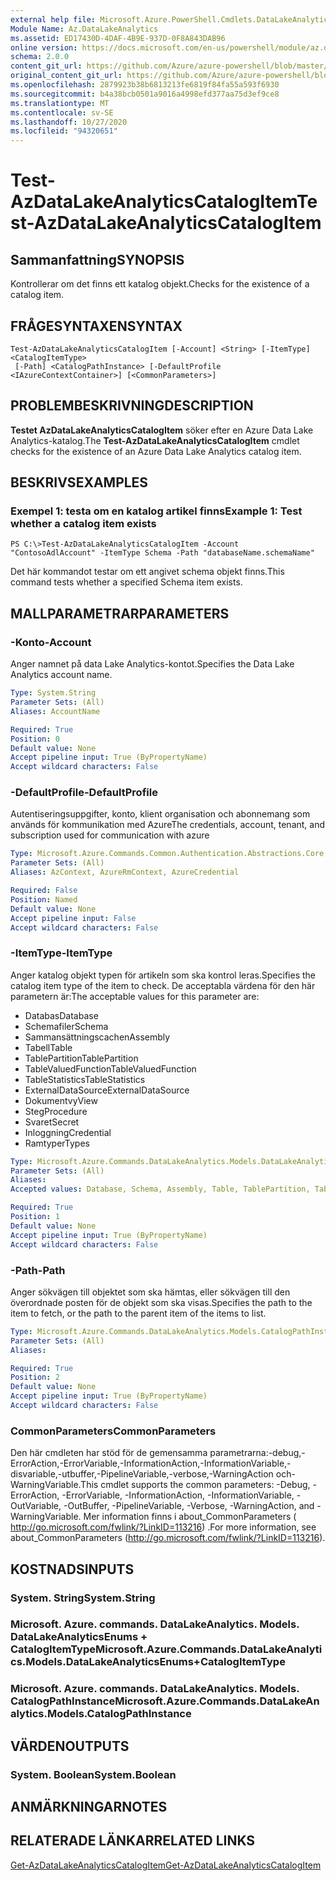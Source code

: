 ```yaml
---
external help file: Microsoft.Azure.PowerShell.Cmdlets.DataLakeAnalytics.dll-Help.xml
Module Name: Az.DataLakeAnalytics
ms.assetid: ED17430D-4DAF-4B9E-937D-0F8A843DAB96
online version: https://docs.microsoft.com/en-us/powershell/module/az.datalakeanalytics/test-azdatalakeanalyticscatalogitem
schema: 2.0.0
content_git_url: https://github.com/Azure/azure-powershell/blob/master/src/DataLakeAnalytics/DataLakeAnalytics/help/Test-AzDataLakeAnalyticsCatalogItem.md
original_content_git_url: https://github.com/Azure/azure-powershell/blob/master/src/DataLakeAnalytics/DataLakeAnalytics/help/Test-AzDataLakeAnalyticsCatalogItem.md
ms.openlocfilehash: 2879923b38b6813213fe6819f84fa55a593f6930
ms.sourcegitcommit: b4a38bcb0501a9016a4998efd377aa75d3ef9ce8
ms.translationtype: MT
ms.contentlocale: sv-SE
ms.lasthandoff: 10/27/2020
ms.locfileid: "94320651"
---
```

# <span data-ttu-id="dc3c9-101">Test-AzDataLakeAnalyticsCatalogItem</span><span class="sxs-lookup"><span data-stu-id="dc3c9-101">Test-AzDataLakeAnalyticsCatalogItem</span></span>

## <span data-ttu-id="dc3c9-102">Sammanfattning</span><span class="sxs-lookup"><span data-stu-id="dc3c9-102">SYNOPSIS</span></span>
<span data-ttu-id="dc3c9-103">Kontrollerar om det finns ett katalog objekt.</span><span class="sxs-lookup"><span data-stu-id="dc3c9-103">Checks for the existence of a catalog item.</span></span>

## <span data-ttu-id="dc3c9-104">FRÅGESYNTAXEN</span><span class="sxs-lookup"><span data-stu-id="dc3c9-104">SYNTAX</span></span>

```
Test-AzDataLakeAnalyticsCatalogItem [-Account] <String> [-ItemType] <CatalogItemType>
 [-Path] <CatalogPathInstance> [-DefaultProfile <IAzureContextContainer>] [<CommonParameters>]
```

## <span data-ttu-id="dc3c9-105">PROBLEMBESKRIVNING</span><span class="sxs-lookup"><span data-stu-id="dc3c9-105">DESCRIPTION</span></span>
<span data-ttu-id="dc3c9-106">**Testet AzDataLakeAnalyticsCatalogItem** söker efter en Azure Data Lake Analytics-katalog.</span><span class="sxs-lookup"><span data-stu-id="dc3c9-106">The **Test-AzDataLakeAnalyticsCatalogItem** cmdlet checks for the existence of an Azure Data Lake Analytics catalog item.</span></span>

## <span data-ttu-id="dc3c9-107">BESKRIVS</span><span class="sxs-lookup"><span data-stu-id="dc3c9-107">EXAMPLES</span></span>

### <span data-ttu-id="dc3c9-108">Exempel 1: testa om en katalog artikel finns</span><span class="sxs-lookup"><span data-stu-id="dc3c9-108">Example 1: Test whether a catalog item exists</span></span>
```
PS C:\>Test-AzDataLakeAnalyticsCatalogItem -Account "ContosoAdlAccount" -ItemType Schema -Path "databaseName.schemaName"
```

<span data-ttu-id="dc3c9-109">Det här kommandot testar om ett angivet schema objekt finns.</span><span class="sxs-lookup"><span data-stu-id="dc3c9-109">This command tests whether a specified Schema item exists.</span></span>

## <span data-ttu-id="dc3c9-110">MALLPARAMETRAR</span><span class="sxs-lookup"><span data-stu-id="dc3c9-110">PARAMETERS</span></span>

### <span data-ttu-id="dc3c9-111">-Konto</span><span class="sxs-lookup"><span data-stu-id="dc3c9-111">-Account</span></span>
<span data-ttu-id="dc3c9-112">Anger namnet på data Lake Analytics-kontot.</span><span class="sxs-lookup"><span data-stu-id="dc3c9-112">Specifies the Data Lake Analytics account name.</span></span>

```yaml
Type: System.String
Parameter Sets: (All)
Aliases: AccountName

Required: True
Position: 0
Default value: None
Accept pipeline input: True (ByPropertyName)
Accept wildcard characters: False
```

### <span data-ttu-id="dc3c9-113">-DefaultProfile</span><span class="sxs-lookup"><span data-stu-id="dc3c9-113">-DefaultProfile</span></span>
<span data-ttu-id="dc3c9-114">Autentiseringsuppgifter, konto, klient organisation och abonnemang som används för kommunikation med Azure</span><span class="sxs-lookup"><span data-stu-id="dc3c9-114">The credentials, account, tenant, and subscription used for communication with azure</span></span>

```yaml
Type: Microsoft.Azure.Commands.Common.Authentication.Abstractions.Core.IAzureContextContainer
Parameter Sets: (All)
Aliases: AzContext, AzureRmContext, AzureCredential

Required: False
Position: Named
Default value: None
Accept pipeline input: False
Accept wildcard characters: False
```

### <span data-ttu-id="dc3c9-115">-ItemType</span><span class="sxs-lookup"><span data-stu-id="dc3c9-115">-ItemType</span></span>
<span data-ttu-id="dc3c9-116">Anger katalog objekt typen för artikeln som ska kontrol leras.</span><span class="sxs-lookup"><span data-stu-id="dc3c9-116">Specifies the catalog item type of the item to check.</span></span>
<span data-ttu-id="dc3c9-117">De acceptabla värdena för den här parametern är:</span><span class="sxs-lookup"><span data-stu-id="dc3c9-117">The acceptable values for this parameter are:</span></span>
- <span data-ttu-id="dc3c9-118">Databas</span><span class="sxs-lookup"><span data-stu-id="dc3c9-118">Database</span></span>
- <span data-ttu-id="dc3c9-119">Schemafiler</span><span class="sxs-lookup"><span data-stu-id="dc3c9-119">Schema</span></span>
- <span data-ttu-id="dc3c9-120">Sammansättningscachen</span><span class="sxs-lookup"><span data-stu-id="dc3c9-120">Assembly</span></span>
- <span data-ttu-id="dc3c9-121">Tabell</span><span class="sxs-lookup"><span data-stu-id="dc3c9-121">Table</span></span>
- <span data-ttu-id="dc3c9-122">TablePartition</span><span class="sxs-lookup"><span data-stu-id="dc3c9-122">TablePartition</span></span>
- <span data-ttu-id="dc3c9-123">TableValuedFunction</span><span class="sxs-lookup"><span data-stu-id="dc3c9-123">TableValuedFunction</span></span>
- <span data-ttu-id="dc3c9-124">TableStatistics</span><span class="sxs-lookup"><span data-stu-id="dc3c9-124">TableStatistics</span></span>
- <span data-ttu-id="dc3c9-125">ExternalDataSource</span><span class="sxs-lookup"><span data-stu-id="dc3c9-125">ExternalDataSource</span></span>
- <span data-ttu-id="dc3c9-126">Dokumentvy</span><span class="sxs-lookup"><span data-stu-id="dc3c9-126">View</span></span>
- <span data-ttu-id="dc3c9-127">Steg</span><span class="sxs-lookup"><span data-stu-id="dc3c9-127">Procedure</span></span>
- <span data-ttu-id="dc3c9-128">Svaret</span><span class="sxs-lookup"><span data-stu-id="dc3c9-128">Secret</span></span>
- <span data-ttu-id="dc3c9-129">Inloggning</span><span class="sxs-lookup"><span data-stu-id="dc3c9-129">Credential</span></span>
- <span data-ttu-id="dc3c9-130">Ramtyper</span><span class="sxs-lookup"><span data-stu-id="dc3c9-130">Types</span></span>

```yaml
Type: Microsoft.Azure.Commands.DataLakeAnalytics.Models.DataLakeAnalyticsEnums+CatalogItemType
Parameter Sets: (All)
Aliases:
Accepted values: Database, Schema, Assembly, Table, TablePartition, TableValuedFunction, TableStatistics, ExternalDataSource, View, Procedure, Secret, Credential, Types, Package

Required: True
Position: 1
Default value: None
Accept pipeline input: True (ByPropertyName)
Accept wildcard characters: False
```

### <span data-ttu-id="dc3c9-131">-Path</span><span class="sxs-lookup"><span data-stu-id="dc3c9-131">-Path</span></span>
<span data-ttu-id="dc3c9-132">Anger sökvägen till objektet som ska hämtas, eller sökvägen till den överordnade posten för de objekt som ska visas.</span><span class="sxs-lookup"><span data-stu-id="dc3c9-132">Specifies the path to the item to fetch, or the path to the parent item of the items to list.</span></span>

```yaml
Type: Microsoft.Azure.Commands.DataLakeAnalytics.Models.CatalogPathInstance
Parameter Sets: (All)
Aliases:

Required: True
Position: 2
Default value: None
Accept pipeline input: True (ByPropertyName)
Accept wildcard characters: False
```

### <span data-ttu-id="dc3c9-133">CommonParameters</span><span class="sxs-lookup"><span data-stu-id="dc3c9-133">CommonParameters</span></span>
<span data-ttu-id="dc3c9-134">Den här cmdleten har stöd för de gemensamma parametrarna:-debug,-ErrorAction,-ErrorVariable,-InformationAction,-InformationVariable,-disvariable,-utbuffer,-PipelineVariable,-verbose,-WarningAction och-WarningVariable.</span><span class="sxs-lookup"><span data-stu-id="dc3c9-134">This cmdlet supports the common parameters: -Debug, -ErrorAction, -ErrorVariable, -InformationAction, -InformationVariable, -OutVariable, -OutBuffer, -PipelineVariable, -Verbose, -WarningAction, and -WarningVariable.</span></span> <span data-ttu-id="dc3c9-135">Mer information finns i about_CommonParameters ( http://go.microsoft.com/fwlink/?LinkID=113216) .</span><span class="sxs-lookup"><span data-stu-id="dc3c9-135">For more information, see about_CommonParameters (http://go.microsoft.com/fwlink/?LinkID=113216).</span></span>

## <span data-ttu-id="dc3c9-136">KOSTNADS</span><span class="sxs-lookup"><span data-stu-id="dc3c9-136">INPUTS</span></span>

### <span data-ttu-id="dc3c9-137">System. String</span><span class="sxs-lookup"><span data-stu-id="dc3c9-137">System.String</span></span>

### <span data-ttu-id="dc3c9-138">Microsoft. Azure. commands. DataLakeAnalytics. Models. DataLakeAnalyticsEnums + CatalogItemType</span><span class="sxs-lookup"><span data-stu-id="dc3c9-138">Microsoft.Azure.Commands.DataLakeAnalytics.Models.DataLakeAnalyticsEnums+CatalogItemType</span></span>

### <span data-ttu-id="dc3c9-139">Microsoft. Azure. commands. DataLakeAnalytics. Models. CatalogPathInstance</span><span class="sxs-lookup"><span data-stu-id="dc3c9-139">Microsoft.Azure.Commands.DataLakeAnalytics.Models.CatalogPathInstance</span></span>

## <span data-ttu-id="dc3c9-140">VÄRDEN</span><span class="sxs-lookup"><span data-stu-id="dc3c9-140">OUTPUTS</span></span>

### <span data-ttu-id="dc3c9-141">System. Boolean</span><span class="sxs-lookup"><span data-stu-id="dc3c9-141">System.Boolean</span></span>

## <span data-ttu-id="dc3c9-142">ANMÄRKNINGAR</span><span class="sxs-lookup"><span data-stu-id="dc3c9-142">NOTES</span></span>

## <span data-ttu-id="dc3c9-143">RELATERADE LÄNKAR</span><span class="sxs-lookup"><span data-stu-id="dc3c9-143">RELATED LINKS</span></span>

[<span data-ttu-id="dc3c9-144">Get-AzDataLakeAnalyticsCatalogItem</span><span class="sxs-lookup"><span data-stu-id="dc3c9-144">Get-AzDataLakeAnalyticsCatalogItem</span></span>](./Get-AzDataLakeAnalyticsCatalogItem.md)


